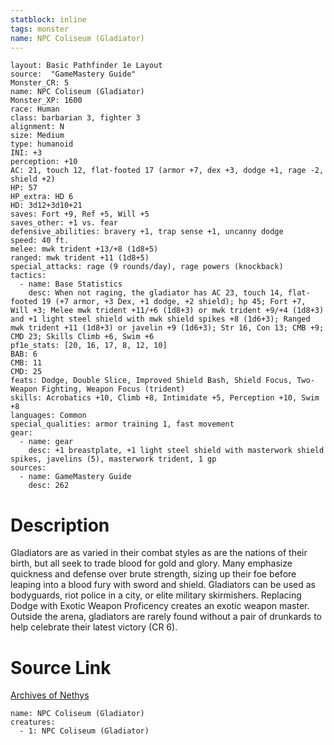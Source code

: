 ```yaml
---
statblock: inline
tags: monster
name: NPC Coliseum (Gladiator)
---
```

```statblock
layout: Basic Pathfinder 1e Layout
source:  "GameMastery Guide"
Monster_CR: 5
name: NPC Coliseum (Gladiator)
Monster_XP: 1600
race: Human
class: barbarian 3, fighter 3
alignment: N
size: Medium
type: humanoid
INI: +3
perception: +10
AC: 21, touch 12, flat-footed 17 (armor +7, dex +3, dodge +1, rage -2, shield +2)
HP: 57
HP_extra: HD 6
HD: 3d12+3d10+21
saves: Fort +9, Ref +5, Will +5
saves_other: +1 vs. fear
defensive_abilities: bravery +1, trap sense +1, uncanny dodge
speed: 40 ft.
melee: mwk trident +13/+8 (1d8+5)
ranged: mwk trident +11 (1d8+5)
special_attacks: rage (9 rounds/day), rage powers (knockback)
tactics:
  - name: Base Statistics
    desc: When not raging, the gladiator has AC 23, touch 14, flat-footed 19 (+7 armor, +3 Dex, +1 dodge, +2 shield); hp 45; Fort +7, Will +3; Melee mwk trident +11/+6 (1d8+3) or mwk trident +9/+4 (1d8+3) and +1 light steel shield with mwk shield spikes +8 (1d6+3); Ranged mwk trident +11 (1d8+3) or javelin +9 (1d6+3); Str 16, Con 13; CMB +9; CMD 23; Skills Climb +6, Swim +6
pf1e_stats: [20, 16, 17, 8, 12, 10]
BAB: 6
CMB: 11
CMD: 25
feats: Dodge, Double Slice, Improved Shield Bash, Shield Focus, Two-Weapon Fighting, Weapon Focus (trident)
skills: Acrobatics +10, Climb +8, Intimidate +5, Perception +10, Swim +8
languages: Common
special_qualities: armor training 1, fast movement
gear:
  - name: gear
    desc: +1 breastplate, +1 light steel shield with masterwork shield spikes, javelins (5), masterwork trident, 1 gp
sources:
  - name: GameMastery Guide
    desc: 262
```
# Description
Gladiators are as varied in their combat styles as are the nations of their birth, but all seek to trade blood for gold and glory. Many emphasize quickness and defense over brute strength, sizing up their foe before leaping into a blood fury with sword and shield. Gladiators can be used as bodyguards, riot police in a city, or elite military skirmishers. Replacing Dodge with Exotic Weapon Proficency creates an exotic weapon master. Outside the arena, gladiators are rarely found without a pair of drunkards to help celebrate their latest victory (CR 6).
# Source Link
[Archives of Nethys](https://aonprd.com/NPCDisplay.aspx?ItemName=Coliseum%20(Gladiator))
```encounter-table
name: NPC Coliseum (Gladiator)
creatures:
  - 1: NPC Coliseum (Gladiator)
```
